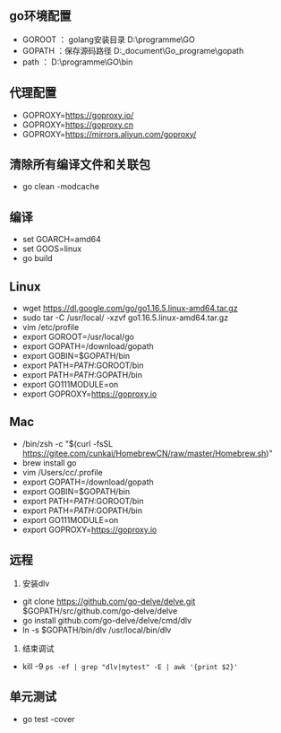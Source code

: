 ## go环境配置

*   GOROOT ： golang安装目录 D:\programme\GO
*   GOPATH  ：保存源码路径  D:\_document\Go\_programe\gopath
*   path ： D:\programme\GO\bin

## 代理配置

*   GOPROXY=<https://goproxy.io/>
*   GOPROXY=<https://goproxy.cn>
*   GOPROXY=<https://mirrors.aliyun.com/goproxy/>

## 清除所有编译文件和关联包

*   go clean -modcache

## 编译

*   set GOARCH=amd64
*   set GOOS=linux
*   go build



## Linux

*   wget <https://dl.google.com/go/go1.16.5.linux-amd64.tar.gz>
*   sudo tar -C /usr/local/ -xzvf go1.16.5.linux-amd64.tar.gz
*   vim /etc/profile
*   export GOROOT=/usr/local/go
*   export GOPATH=/download/gopath
*   export GOBIN=\$GOPATH/bin
*   export PATH=$PATH:$GOROOT/bin
*   export PATH=$PATH:$GOPATH/bin
*   export GO111MODULE=on
*   export GOPROXY=<https://goproxy.io>

## Mac

*   /bin/zsh -c "\$(curl -fsSL <https://gitee.com/cunkai/HomebrewCN/raw/master/Homebrew.sh>)"
*   brew install go
*   vim /Users/cc/.profile
*   export GOPATH=/download/gopath
*   export GOBIN=\$GOPATH/bin
*   export PATH=$PATH:$GOROOT/bin
*   export PATH=$PATH:$GOPATH/bin
*   export GO111MODULE=on
*   export GOPROXY=<https://goproxy.io>

## 远程

1.  安装dlv

- git clone https://github.com/go-delve/delve.git $GOPATH/src/github.com/go-delve/delve
- go install github.com/go-delve/delve/cmd/dlv
- ln -s $GOPATH/bin/dlv /usr/local/bin/dlv

1.  结束调试

*   kill -9 `ps -ef | grep "dlv|mytest" -E | awk '{print $2}'`

## 单元测试

*   go test -cover
